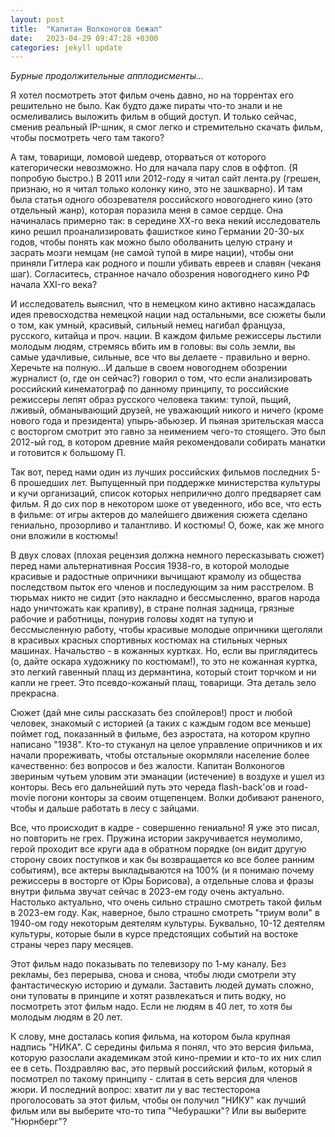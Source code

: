 ```yaml
---
layout: post
title:  "Капитан Волконогов бежал"
date:   2023-04-29 09:47:28 +0300
categories: jekyll update
---
```

*Бурные продолжительные апплодисменты...*

Я хотел посмотреть этот фильм очень давно, но на торрентах его решительно не было. Как будто даже пираты что-то знали и не осмеливались выложить фильм в общий доступ. И только сейчас, сменив реальный IP-шник, я смог легко и стремительно скачать фильм, чтобы посмотреть чего там такого?

А там, товарищи, ломовой шедевр, оторваться от которого категорически невозможно. Но для начала пару слов в оффтоп. (Я попробую быстро.) В 2011 или 2012-году я читал сайт лента.ру (грешен, признаю, но я читал только колонку кино, это не зашкварно). И там была статья одного обозревателя российского новогоднего кино (это отдельный жанр), которая поразила меня в самое сердце. Она начиналась примерно так: в середине ХХ-го века некий исследователь кино решил проанализировать фашисткое кино Германии 20-30-ых годов, чтобы понять как можно было оболванить целую страну и засрать мозги немцам (не самой тупой в мире нации), чтобы они приняли Гитлера как родного и пошли убивать евреев и славян (чеканя шаг). Согласитесь, странное начало обозрения новогоднего кино РФ начала XXI-го века?

И исследователь выяснил, что в немецком кино активно насаждалась идея превосходства немецкой нации над остальными, все сюжеты были о том, как умный, красивый, сильный немец нагибал француза, русского, китайца и проч. нации. В каждом фильме режиссеры льстили молодым людям, стремясь вбить им в головы: вы соль земли, вы самые удачливые, сильные, все что вы делаете - правильно и верно. Херечьте на полную...И дальше в своем новогоднем обозрении журналист (о, где он сейчас?) говорил о том, что если анализировать российский кинематограф по данному принципу, то российские режиссеры лепят образ русского человека таким: тупой, пьщий, лживый, обманывающий друзей, не уважающий никого и ничего (кроме нового года и президента) упырь-абьюзер. И пьяная зрительская масса с восторгом смотрит это гавно за неимением чего-то стоящего. Это был 2012-ый год, в котором древние майя рекомендовали собирать манатки и готовится к большому П.

Так вот, перед нами один из лучших российских фильмов последних 5-6 прошедших лет. Выпущенный при поддержке министерства культуры и кучи организаций, список которых неприлично долго предваряет сам фильм. Я до сих пор в некотором шоке от уведенного, ибо все, что есть в фильме: от игры актеров до малейшего движения сюжета сделано гениально, прозорливо и талантливо. И костюмы! О, боже, как же много они вложили в костюмы!

В двух словах (плохая рецензия должна немного пересказывать сюжет) перед нами альтернативная Россия 1938-го, в которой молодые красивые и радостные опричники вычищают крамолу из общества последством пыток его членов и последующим за ним расстрелом. В тюрьмах никто не сидит (это накладно и бессмысленно, врагов народа надо уничтожать как крапиву), в стране полная задница, грязные рабочие и работницы, понурив головы ходят на тупую и бессмысленную работу, чтобы красивые молодые опричники щеголяли в красивых красных спортивных костюмах на стильных черных машинах. Начальство - в кожанных куртках. Но, если вы приглядитесь (о, дайте оскара художнику по костюмам!), то это не кожанная куртка, это легкий гавенный плащ из дермантина, который стоит торчком и ни капли не греет. Это псевдо-кожаный плащ, товарищи. Эта деталь зело прекрасна.

Сюжет (дай мне силы рассказать без спойлеров!) прост и любой человек, знакомый с историей (а таких с каждым годом все меньше) поймет год, показанный в фильме, без аэростата, на котором крупно написано "1938". Кто-то стуканул на целое управление опричников и их начали прореживать, чтобы отстальные окормляли население более качественно: без вопросов и без жалости. Капитан Волконогов звериным чутьем уловим эти эманации (истечение) в воздухе и ушел из конторы. Весь его дальнейший путь это череда flash-back'ов и road-movie погони конторы за своим отщепенцем. Волки добивают раненого, чтобы и дальше работать в лесу с зайцами.

Все, что происходит в кадре - совершенно гениально! Я уже это писал, но повторить не грех. Пружина истории закручивается неумолимо, герой проходит все круги ада в обратном порядке (он видит другую сторону своих поступков и как бы возвращается ко все более ранним событиям), все актеры выкладываются на 100% (и я понимаю почему режиссеры в восторге от Юры Борисова), а отдельные слова и фразы внутри фильма звучат сейчас в 2023-ем году очень актуально. Настолько актуально, что очень сильно страшно смотреть такой фильм в 2023-ем году. Как, наверное, было страшно смотреть "триум воли" в 1940-ом году некоторым деятелям культуры. Буквально, 10-12 деятелям культуры, которые были в курсе предстоящих событий на востоке страны через пару месяцев.

Этот фильм надо показывать по телевизору по 1-му каналу. Без рекламы, без перерыва, снова и снова, чтобы люди смотрели эту фантастическую историю и думали. Заставить людей думать сложно, они туповаты в принципе и хотят развлекаться и пить водку, но посмотреть этот фильм надо. Если не людям в 40 лет, то хотя бы молодым людям в 20 лет. 

К слову, мне досталась копия фильма, на котором была крупная надпись "НИКА". С середины фильма я понял, что это версия фильма, которую разослали академикам этой кино-премии и кто-то их них слил ее в сеть. Поздравляю вас, это первый российский фильм, который я посмотрел по такому принципу - слитая в сеть версия для членов жюри. И последний вопрос: хватит ли у вас тестесторона проголосовать за этот фильм, чтобы он получил "НИКУ" как лучший фильм или вы выберите что-то типа "Чебурашки"? Или вы выберите "Нюрнберг"? 
